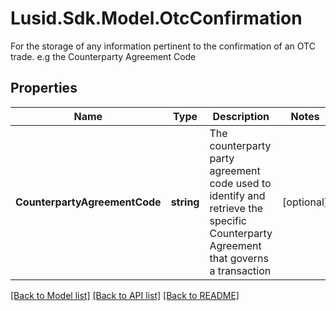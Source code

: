 # Lusid.Sdk.Model.OtcConfirmation
For the storage of any information pertinent to the confirmation of an OTC trade. e.g the Counterparty Agreement Code

## Properties

Name | Type | Description | Notes
------------ | ------------- | ------------- | -------------
**CounterpartyAgreementCode** | **string** | The counterparty party agreement code used to identify and retrieve the specific Counterparty Agreement that governs a transaction | [optional] 

[[Back to Model list]](../README.md#documentation-for-models) [[Back to API list]](../README.md#documentation-for-api-endpoints) [[Back to README]](../README.md)

